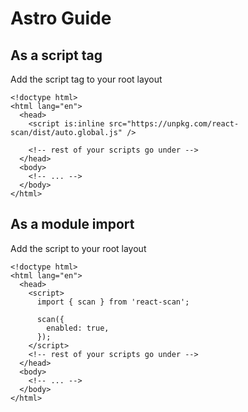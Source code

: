 # Astro Guide

## As a script tag

Add the script tag to your root layout

```astro
<!doctype html>
<html lang="en">
  <head>
    <script is:inline src="https://unpkg.com/react-scan/dist/auto.global.js" />

    <!-- rest of your scripts go under -->
  </head>
  <body>
    <!-- ... -->
  </body>
</html>
```

## As a module import

Add the script to your root layout

```astro
<!doctype html>
<html lang="en">
  <head>
    <script>
      import { scan } from 'react-scan';

      scan({
        enabled: true,
      });
    </script>
    <!-- rest of your scripts go under -->
  </head>
  <body>
    <!-- ... -->
  </body>
</html>
```
